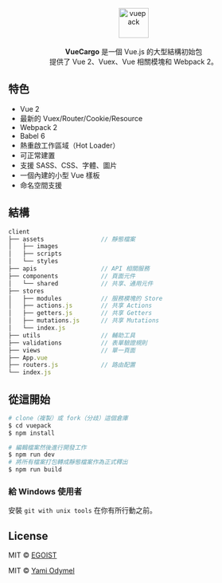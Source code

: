 <p align="center">
  <img src="https://cloud.githubusercontent.com/assets/7308718/20474437/785fdb08-b001-11e6-9e04-9bc4ea5d5a55.png" alt="vuepack" width="60">
  <br><br><strong>VueCargo</strong> 是一個 Vue.js 的大型結構初始包 <br>提供了 Vue 2、Vuex、Vue 相關模塊和 Webpack 2。
</p>

## 特色

- Vue 2
- 最新的 Vuex/Router/Cookie/Resource
- Webpack 2
- Babel 6
- 熱重啟工作區域（Hot Loader）
- 可正常建置
- 支援 SASS、CSS、字體、圖片
- 一個內建的小型 Vue 樣板
- 命名空間支援

## 結構

```js
client
├── assets                // 靜態檔案
│   ├── images
│   ├── scripts
│   └── styles
├── apis                  // API 相關服務
├── components            // 頁面元件
│   └── shared            // 共享、通用元件
├── stores
│   ├── modules           // 服務模塊的 Store
│   ├── actions.js        // 共享 Actions
│   ├── getters.js        // 共享 Getters
│   ├── mutations.js      // 共享 Mutations
│   └── index.js
├── utils                 // 輔助工具
├── validations           // 表單驗證規則
├── views                 // 單一頁面
├── App.vue 
├── routers.js            // 路由配置
└── index.js
```

## 從這開始

```bash
# clone（複製）或 fork（分歧）這個倉庫
$ cd vuepack
$ npm install

# 編輯檔案然後進行開發工作
$ npm run dev
# 將所有檔案打包轉成靜態檔案作為正式釋出
$ npm run build
```

### 給 Windows 使用者

安裝 `git with unix tools` 在你有所行動之前。

## License

MIT &copy; [EGOIST](https://github.com/egoist)

MIT &copy; [Yami Odymel](https://github.com/YamiOdymel)
